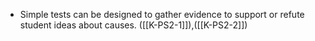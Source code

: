 - Simple tests can be designed to gather evidence to support or refute student ideas about causes. ([[K-PS2-1]]),([[K-PS2-2]])